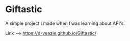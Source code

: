 # Giftastic

A simple project I made when I was learning about API's. 

Link --> https://d-veazie.github.io/Giftastic/ 

